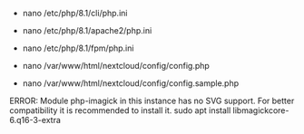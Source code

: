 - nano /etc/php/8.1/cli/php.ini
- nano /etc/php/8.1/apache2/php.ini
- nano /etc/php/8.1/fpm/php.ini

- nano /var/www/html/nextcloud/config/config.php
- nano /var/www/html/nextcloud/config/config.sample.php


ERROR: Module php-imagick in this instance has no SVG support. For better compatibility it is recommended to install it.
sudo apt install libmagickcore-6.q16-3-extra
